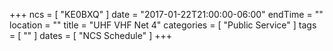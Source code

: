 +++
ncs = [ "KE0BXQ" ]
date = "2017-01-22T21:00:00-06:00"
endTime = ""
location = ""
title = "UHF VHF Net 4"
categories = [ "Public Service" ]
tags = [ "" ]
dates = [ "NCS Schedule" ]
+++
